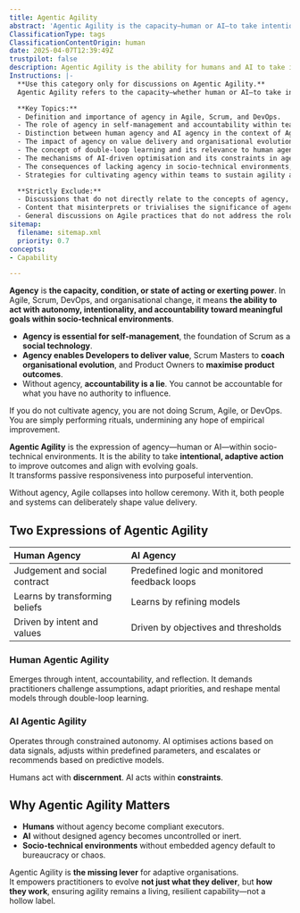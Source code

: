```yaml
---
title: Agentic Agility
abstract: 'Agentic Agility is the capacity—human or AI—to take intentional, adaptive action within socio-technical environments to improve outcomes and align with evolving goals. It is grounded in agency: the power to act with autonomy, accountability, and purpose. Without agency, Agile devolves into hollow rituals; with it, people and systems can deliberately shape value delivery. Agentic Agility manifests through human judgement and learning or AI-driven optimisation within constraints, enabling continuous evolution of both what is delivered and how it is delivered. It is the critical lever that sustains agility as a living, resilient capability rather than a hollow label.'
ClassificationType: tags
ClassificationContentOrigin: human
date: 2025-04-07T12:39:49Z
trustpilot: false
description: Agentic Agility is the ability for humans and AI to take intentional, adaptive action within socio-technical environments, enabling continuous improvement, value delivery, and organisational resilience. It transforms Agile, Scrum, and DevOps from passive execution into deliberate evolution, ensuring agility remains a living capability, not a hollow label.
Instructions: |-
  **Use this category only for discussions on Agentic Agility.**  
  Agentic Agility refers to the capacity—whether human or AI—to take intentional, adaptive actions within socio-technical environments to enhance outcomes and align with evolving goals. This concept is rooted in the notion of agency, which embodies the power to act with autonomy, accountability, and purpose. The presence of agency is crucial for ensuring that Agile practices are meaningful and effective, as it allows individuals and systems to actively shape value delivery rather than merely following rituals.

  **Key Topics:**
  - Definition and importance of agency in Agile, Scrum, and DevOps.
  - The role of agency in self-management and accountability within teams.
  - Distinction between human agency and AI agency in the context of Agile practices.
  - The impact of agency on value delivery and organisational evolution.
  - The concept of double-loop learning and its relevance to human agentic agility.
  - The mechanisms of AI-driven optimisation and its constraints in agentic agility.
  - The consequences of lacking agency in socio-technical environments, including potential bureaucratic or chaotic outcomes.
  - Strategies for cultivating agency within teams to sustain agility as a resilient capability.

  **Strictly Exclude:**
  - Discussions that do not directly relate to the concepts of agency, intentionality, or adaptive action within Agile, Scrum, or DevOps frameworks.
  - Content that misinterprets or trivialises the significance of agency in the context of Agile methodologies.
  - General discussions on Agile practices that do not address the role of agency in enhancing outcomes or aligning with goals.
sitemap:
  filename: sitemap.xml
  priority: 0.7
concepts:
- Capability

---
```

**Agency** is **the capacity, condition, or state of acting or exerting power**. In Agile, Scrum, DevOps, and organisational change, it means **the ability to act with autonomy, intentionality, and accountability toward meaningful goals within socio-technical environments**.

- **Agency is essential for self-management**, the foundation of Scrum as a **social technology**.
- **Agency enables Developers to deliver value**, Scrum Masters to **coach organisational evolution**, and Product Owners to **maximise product outcomes**.
- Without agency, **accountability is a lie**. You cannot be accountable for what you have no authority to influence.

If you do not cultivate agency, you are not doing Scrum, Agile, or DevOps. You are simply performing rituals, undermining any hope of empirical improvement.

**Agentic Agility** is the expression of agency—human or AI—within socio-technical environments. It is the ability to take **intentional, adaptive action** to improve outcomes and align with evolving goals.  
It transforms passive responsiveness into purposeful intervention.

Without agency, Agile collapses into hollow ceremony. With it, both people and systems can deliberately shape value delivery.

## Two Expressions of Agentic Agility

| Human Agency                   | AI Agency                                     |
| :----------------------------- | :-------------------------------------------- |
| Judgement and social contract  | Predefined logic and monitored feedback loops |
| Learns by transforming beliefs | Learns by refining models                     |
| Driven by intent and values    | Driven by objectives and thresholds           |

### Human Agentic Agility

Emerges through intent, accountability, and reflection. It demands practitioners challenge assumptions, adapt priorities, and reshape mental models through double-loop learning.

### AI Agentic Agility

Operates through constrained autonomy. AI optimises actions based on data signals, adjusts within predefined parameters, and escalates or recommends based on predictive models.

Humans act with **discernment**. AI acts within **constraints**.

## Why Agentic Agility Matters

- **Humans** without agency become compliant executors.
- **AI** without designed agency becomes uncontrolled or inert.
- **Socio-technical environments** without embedded agency default to bureaucracy or chaos.

Agentic Agility is **the missing lever** for adaptive organisations.  
It empowers practitioners to evolve **not just what they deliver**, but **how they work**, ensuring agility remains a living, resilient capability—not a hollow label.
